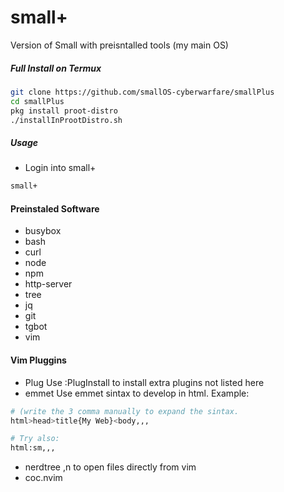 # small+

Version of Small with preisntalled tools (my main OS)

##### Full Install on Termux

```bash
git clone https://github.com/smallOS-cyberwarfare/smallPlus
cd smallPlus
pkg install proot-distro
./installInProotDistro.sh
```

##### Usage

- Login into small+
```bash
small+
```

#### Preinstaled Software
- busybox
- bash
- curl 
- node
- npm
- http-server
- tree
- jq
- git
- tgbot
- vim



#### Vim Pluggins
- Plug
Use :PlugInstall <name of plugin> to install extra plugins not listed here
- emmet
Use emmet sintax to develop in html. Example:
```bash
# (write the 3 comma manually to expand the sintax.
html>head>title{My Web}<body,,, 

# Try also:
html:sm,,,
```
- nerdtree
,n to open files directly from vim 
- coc.nvim
